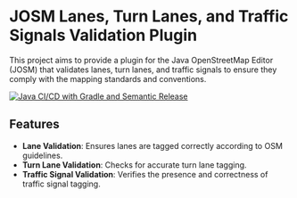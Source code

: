 # JOSM Lanes, Turn Lanes, and Traffic Signals Validation Plugin

This project aims to provide a plugin for the Java OpenStreetMap Editor (JOSM) that validates lanes, turn lanes, and traffic signals to ensure they comply with the mapping standards and conventions.

[![Java CI/CD with Gradle and Semantic Release](https://github.com/patrk/josm-lanes-signals-validator/actions/workflows/main.yml/badge.svg)](https://github.com/patrk/josm-lanes-signals-validator/actions/workflows/main.yml)

## Features

- **Lane Validation**: Ensures lanes are tagged correctly according to OSM guidelines.
- **Turn Lane Validation**: Checks for accurate turn lane tagging.
- **Traffic Signal Validation**: Verifies the presence and correctness of traffic signal tagging.
